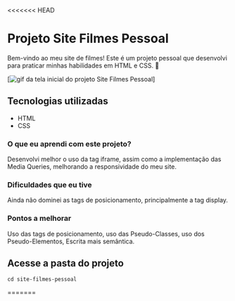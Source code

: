 <<<<<<< HEAD
# Projeto Site Filmes Pessoal
Bem-vindo ao meu site de filmes! Este é um projeto pessoal que desenvolvi para praticar minhas habilidades em HTML e CSS. 🚀

[<img src="./gif-project.gif" alt="gif da tela inicial do projeto Site Filmes Pessoal">]

## Tecnologias utilizadas
- HTML
- CSS

### O que eu aprendi com este projeto?

Desenvolvi melhor o uso da tag iframe, assim como a implementação das Media Queries, melhorando a responsividade do meu site.

### Dificuldades que eu tive

Ainda não dominei as tags de posicionamento, principalmente a tag display.

### Pontos a melhorar

Uso das tags de posicionamento, uso das Pseudo-Classes, uso dos Pseudo-Elementos, Escrita mais semântica.

## Acesse a pasta do projeto
````
cd site-filmes-pessoal
````
=======
